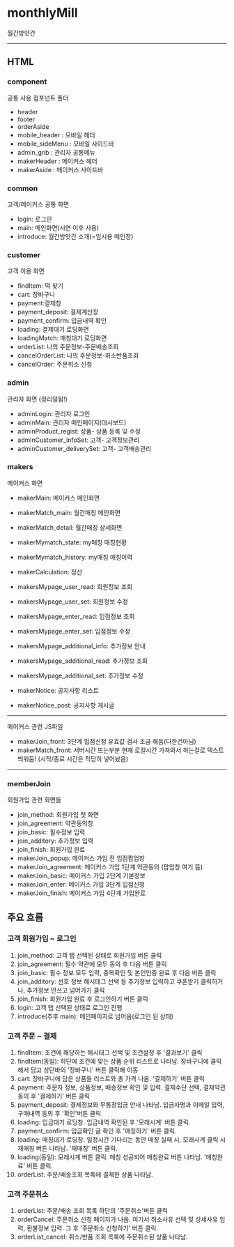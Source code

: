 # monthlyMill

월간방앗간

---

## HTML

### component

공통 사용 컴포넌트 폴더

- header
- footer
- orderAside
- mobile_header : 모바일 헤더
- mobile_sideMenu : 모바일 사이드바
- admin_gnb : 관리자 공통메뉴
- makerHeader : 메이커스 헤더
- makerAside : 메이커스 사이드바

### common

고객/메이커스 공통 화면

- login: 로그인
- main: 메인화면(시연 이후 사용)
- introduce: 월간방앗간 소개(=임시용 메인창)

### customer

고객 이용 화면

- findItem: 떡 찾기
- cart: 장바구니
- payment:결제창
- payment_deposit: 결제계산창
- payment_confirm: 입금내역 확인
- loading: 결제대기 로딩화면
- loadingMatch: 매칭대기 로딩화면
- orderList: 나의 주문정보-주문배송조회
- cancelOrderList: 나의 주문정보-취소반품조회
- cancelOrder: 주문취소 신청

### admin

관리자 화면 (정리덜됨!)

- adminLogin: 관리자 로그인
- adminMain: 관리자 메인페이지(대시보드)
- adminProduct_regist: 상품- 상품 등록 및 수정
- adminCustomer_infoSet: 고객- 고객정보관리
- adminCustomer_deliverySet: 고객- 고객배송관리

### makers

메이커스 화면

- makerMain: 메이커스 메인화면

- makerMatch_main: 월간매칭 메인화면
- makerMatch_detail: 월간매칭 상세화면

- makerMymatch_state: my매칭 매칭현황
- makerMymatch_history: my매칭 매칭이력
- makerCalculation: 정산
- makersMypage_user_read: 회원정보 조회
- makersMypage_user_set: 회원정보 수정
- makersMypage_enter_read: 입점정보 조회
- makersMypage_enter_set: 입점정보 수정
- makersMypage_additional_info: 추가정보 안내
- makersMypage_additional_read: 추가정보 조회
- makersMypage_additional_set: 추가정보 수정

- makerNotice: 공지사항 리스트
- makerNotice_post: 공지사항 게시글

---

메이커스 관련 JS파일

- makerJoin_front: 3단계 입점신청 유효값 검사 조금 해둠(다한건아님)
- makerMatch_front: 서버시간 뜨는부분 현재 로컬시간 가져와서 하는걸로 텍스트 띄워둠! (시작/종료 시간은 적당히 넣어놨음)

---

### memberJoin

회원가입 관련 화면들

- join_method: 회원가입 첫 화면
- join_agreement: 약관동의창
- join_basic: 필수정보 입력
- join_additory: 추가정보 입력
- join_finish: 회원가입 완료
- makerJoin_popup: 메이커스 가입 전 입점팝업창
- makerJoin_agreement: 메이커스 가입 1단계 약관동의 (팝업창 여기 뜸)
- makerJoin_basic: 메이커스 가입 2단계 기본정보
- makerJoin_enter: 메이커스 가입 3단계 입점신청
- makerJoin_finish: 메이커스 가입 4단계 가입완료

## 주요 흐름

### 고객 회원가입 ~ 로그인

1. join_method: 고객 탭 선택된 상태로 회원가입 버튼 클릭
2. join_agreement: 필수 약관에 모두 동의 후 다음 버튼 클릭
3. join_basic: 필수 정보 모두 입력, 중복확인 및 본인인증 완료 후 다음 버튼 클릭
4. join_additory: 선호 정보 해시태그 선택 등 추가정보 입력하고 쿠폰받기 클릭하거나, 추가정보 안쓰고 넘어가기 클릭
5. join_finish: 회원가입 완료 후 로그인하기 버튼 클릭
6. login: 고객 탭 선택된 상태로 로그인 진행
7. introduce(추후 main): 메인페이지로 넘어옴(로그인 된 상태)

### 고객 주문 ~ 결제

1. findItem: 조건에 해당하는 해시태그 선택 및 조건설정 후 '결과보기' 클릭
2. findItem(동일): 하단에 조건에 맞는 상품 순위 리스트로 나타남. 장바구니에 클릭해서 담고 상단바의 '장바구니' 버튼 클릭해 이동
3. cart: 장바구니에 담은 상품들 리스트와 총 가격 나옴. '결제하기' 버튼 클릭
4. payment: 주문자 정보, 상품정보, 배송정보 확인 및 입력. 결제수단 선택, 결제약관 동의 후 '결제하기' 버튼 클릭
5. payment_deposit: 결제정보와 무통장입금 안내 나타남. 입금자명과 이메일 입력, 구매내역 동의 후 '확인'버튼 클릭
6. loading: 입금대기 로딩창. 입금내역 확인된 후 '모래시계' 버튼 클릭.
7. payment_confirm: 입금확인 글 확인 후 '매칭하기' 버튼 클릭.
8. loading: 매칭대기 로딩창. 일정시간 기다리는 동안 매칭 실패 시, 모래시계 클릭 시 재매칭 버튼 나타남. '재매칭' 버튼 클릭.
9. loading(동일): 모래시계 버튼 클릭. 매칭 성공되어 매칭완료 버튼 나타남. '매칭완료' 버튼 클릭.
10. orderList: 주문/배송조회 목록에 결제한 상품 나타남.

### 고객 주문취소

1. orderList: 주문/배송 조회 목록 하단의 '주문취소'버튼 클릭
2. orderCancel: 주문취소 신청 페이지가 나옴. 여기서 취소사유 선택 및 상세사유 입력, 환불정보 입력. 그 후 '주문취소 신청하기' 버튼 클릭.
3. orderList_cancel: 취소/반품 조회 목록에 주문취소된 상품 나타남.
